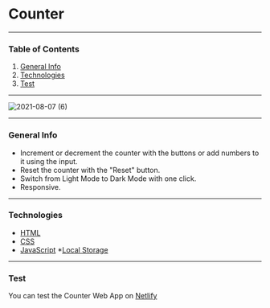 # Counter
***************************************
### Table of Contents
1. [General Info](#general-info)
2. [Technologies](#technologies)
3. [Test](#test)
***************************************
![2021-08-07 (6)](https://user-images.githubusercontent.com/80395270/128609570-30563953-5113-4e10-88b1-fba51240c821.png)
****************************************
### General Info
* Increment or decrement the counter with the buttons or add numbers to it using the input.
* Reset the counter with the "Reset" button.
* Switch from Light Mode to Dark Mode with one click.
* Responsive.
****************************************
### Technologies
* [HTML](https://www.html.it/guide/guida-html/)
* [CSS](https://developer.mozilla.org/en-US/docs/Web/CSS?retiredLocale=it)
* [JavaScript](https://www.javascript.com/)
*[Local Storage](https://developer.mozilla.org/en-US/docs/Web/API/Window/localStorage?retiredLocale=it)
****************************************
### Test
You can test the Counter Web App on [Netlify](https://counterbasic.netlify.app/)
